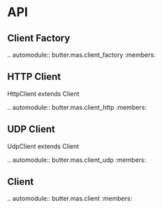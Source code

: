 API
===

Client Factory
--------------

.. automodule:: butter.mas.client_factory
   :members:

HTTP Client
-----------
HttpClient extends Client

.. automodule:: butter.mas.client_http
   :members:

UDP Client
----------
UdpClient extends Client

.. automodule:: butter.mas.client_udp
   :members:

Client
------

.. automodule:: butter.mas.client
   :members: